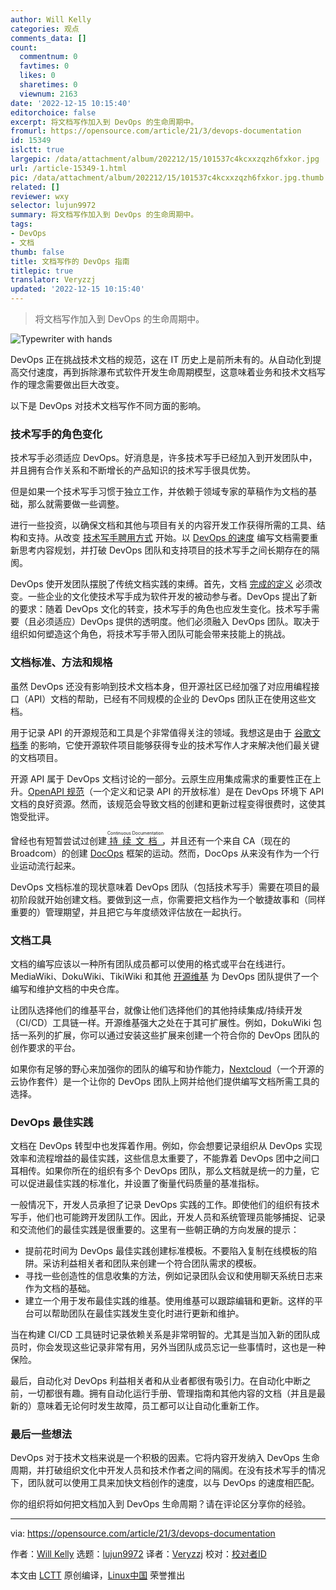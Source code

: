 ```yaml
---
author: Will Kelly
categories: 观点
comments_data: []
count:
  commentnum: 0
  favtimes: 0
  likes: 0
  sharetimes: 0
  viewnum: 2163
date: '2022-12-15 10:15:40'
editorchoice: false
excerpt: 将文档写作加入到 DevOps 的生命周期中。
fromurl: https://opensource.com/article/21/3/devops-documentation
id: 15349
islctt: true
largepic: /data/attachment/album/202212/15/101537c4kcxxzqzh6fxkor.jpg
url: /article-15349-1.html
pic: /data/attachment/album/202212/15/101537c4kcxxzqzh6fxkor.jpg.thumb.jpg
related: []
reviewer: wxy
selector: lujun9972
summary: 将文档写作加入到 DevOps 的生命周期中。
tags:
- DevOps
- 文档
thumb: false
title: 文档写作的 DevOps 指南
titlepic: true
translator: Veryzzj
updated: '2022-12-15 10:15:40'
---
```



> 
> 将文档写作加入到 DevOps 的生命周期中。
> 
> 
> 


![](/data/attachment/album/202212/15/101537c4kcxxzqzh6fxkor.jpg "Typewriter with hands")


DevOps 正在挑战技术文档的规范，这在 IT 历史上是前所未有的。从自动化到提高交付速度，再到拆除瀑布式软件开发生命周期模型，这意味着业务和技术文档写作的理念需要做出巨大改变。


以下是 DevOps 对技术文档写作不同方面的影响。


### 技术写手的角色变化


技术写手必须适应 DevOps。好消息是，许多技术写手已经加入到开发团队中，并且拥有合作关系和不断增长的产品知识的技术写手很具优势。


但是如果一个技术写手习惯于独立工作，并依赖于领域专家的草稿作为文档的基础，那么就需要做一些调整。


进行一些投资，以确保文档和其他与项目有关的内容开发工作获得所需的工具、结构和支持。从改变 [技术写手聘用方式](https://opensource.com/article/19/11/hiring-technical-writers-devops) 开始。以 [DevOps 的速度](https://searchitoperations.techtarget.com/opinion/Make-DevOps-documentation-an-integral-part-of-your-strategy?_ga=2.73253915.980148481.1610758264-908287796.1564772842) 编写文档需要重新思考内容规划，并打破 DevOps 团队和支持项目的技术写手之间长期存在的隔阂。


DevOps 使开发团队摆脱了传统文档实践的束缚。首先，文档 [完成的定义](https://www.agilealliance.org/glossary/definition-of-done) 必须改变。一些企业的文化使技术写手成为软件开发的被动参与者。DevOps 提出了新的要求：随着 DevOps 文化的转变，技术写手的角色也应发生变化。技术写手需要（且必须适应）DevOps 提供的透明度。他们必须融入 DevOps 团队。取决于组织如何塑造这个角色，将技术写手带入团队可能会带来技能上的挑战。


### 文档标准、方法和规格


虽然 DevOps 还没有影响到技术文档本身，但开源社区已经加强了对应用编程接口（API）文档的帮助，已经有不同规模的企业的 DevOps 团队正在使用这些文档。


用于记录 API 的开源规范和工具是个非常值得关注的领域。我想这是由于 [谷歌文档季](https://developers.google.com/season-of-docs) 的影响，它使开源软件项目能够获得专业的技术写作人才来解决他们最关键的文档项目。


开源 API 属于 DevOps 文档讨论的一部分。云原生应用集成需求的重要性正在上升。[OpenAPI 规范](https://swagger.io/specification/)（一个定义和记录 API 的开放标准）是在 DevOps 环境下 API 文档的良好资源。然而，该规范会导致文档的创建和更新过程变得很费时，这使其饱受批评。


曾经也有短暂尝试过创建 <ruby> <a href="https://devops.com/continuous-documentation">  持续文档 </a> <rt>  Continuous Documentation </rt></ruby>，并且还有一个来自 CA（现在的 Broadcom）的创建 [DocOps](https://www.cmswire.com/cms/information-management/the-importance-of-docops-in-the-new-era-of-business-027489.php) 框架的运动。然而，DocOps 从来没有作为一个行业运动流行起来。


DevOps 文档标准的现状意味着 DevOps 团队（包括技术写手）需要在项目的最初阶段就开始创建文档。要做到这一点，你需要把文档作为一个敏捷故事和（同样重要的）管理期望，并且把它与年度绩效评估放在一起执行。


### 文档工具


文档的编写应该以一种所有团队成员都可以使用的格式或平台在线进行。MediaWiki、DokuWiki、TikiWiki 和其他 [开源维基](https://opensource.com/article/20/7/sharepoint-alternative) 为 DevOps 团队提供了一个编写和维护文档的中央仓库。


让团队选择他们的维基平台，就像让他们选择他们的其他持续集成/持续开发（CI/CD）工具链一样。开源维基强大之处在于其可扩展性。例如，DokuWiki 包括一系列的扩展，你可以通过安装这些扩展来创建一个符合你的 DevOps 团队的创作要求的平台。


如果你有足够的野心来加强你的团队的编写和协作能力，[Nextcloud](https://opensource.com/article/20/7/nextcloud)（一个开源的云协作套件）是一个让你的 DevOps 团队上网并给他们提供编写文档所需工具的选择。


### DevOps 最佳实践


文档在 DevOps 转型中也发挥着作用。例如，你会想要记录组织从 DevOps 实现效率和流程增益的最佳实践，这些信息太重要了，不能靠着 DevOps 团中之间口耳相传。如果你所在的组织有多个 DevOps 团队，那么文档就是统一的力量，它可以促进最佳实践的标准化，并设置了衡量代码质量的基准指标。


一般情况下，开发人员承担了记录 DevOps 实践的工作。即使他们的组织有技术写手，他们也可能跨开发团队工作。因此，开发人员和系统管理员能够捕捉、记录和交流他们的最佳实践是很重要的。这里有一些朝正确的方向发展的提示：


* 提前花时间为 DevOps 最佳实践创建标准模板。不要陷入复制在线模板的陷阱。采访利益相关者和团队来创建一个符合团队需求的模板。
* 寻找一些创造性的信息收集的方法，例如记录团队会议和使用聊天系统日志来作为文档的基础。
* 建立一个用于发布最佳实践的维基。使用维基可以跟踪编辑和更新。这样的平台可以帮助团队在最佳实践发生变化时进行更新和维护。


当在构建 CI/CD 工具链时记录依赖关系是非常明智的。尤其是当加入新的团队成员时，你会发现这些记录非常有用，另外当团队成员忘记一些事情时，这也是一种保险。


最后，自动化对 DevOps 利益相关者和从业者都很有吸引力。在自动化中断之前，一切都很有趣。拥有自动化运行手册、管理指南和其他内容的文档（并且是最新的）意味着无论何时发生故障，员工都可以让自动化重新工作。


### 最后一些想法


DevOps 对于技术文档来说是一个积极的因素。它将内容开发纳入 DevOps 生命周期，并打破组织文化中开发人员和技术作者之间的隔阂。在没有技术写手的情况下，团队就可以使用工具来加快文档创作的速度，以与 DevOps 的速度相匹配。


你的组织将如何把文档加入到 DevOps 生命周期？请在评论区分享你的经验。




---


via: <https://opensource.com/article/21/3/devops-documentation>


作者：[Will Kelly](https://opensource.com/users/willkelly) 选题：[lujun9972](https://github.com/lujun9972) 译者：[Veryzzj](https://github.com/Veryzzj) 校对：[校对者ID](https://github.com/%E6%A0%A1%E5%AF%B9%E8%80%85ID)


本文由 [LCTT](https://github.com/LCTT/TranslateProject) 原创编译，[Linux中国](https://linux.cn/) 荣誉推出